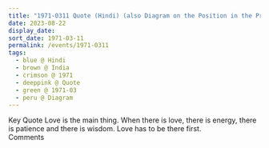 ```yaml
---
title: "1971-0311 Quote (Hindi) (also Diagram on the Position in the Primordial Bhavasāgara of the Ten Śhrī Ādi Gurus), India"
date: 2023-08-22
display_date: 
sort_date: 1971-03-11
permalink: /events/1971-0311
tags:
  - blue @ Hindi
  - brown @ India
  - crimson @ 1971
  - deeppink @ Quote
  - green @ 1971-03
  - peru @ Diagram
---
```


<wave-list>
  <list-title color="green" width="75">Key Quote</list-title>
  <list-item color="BlanchedAlmond"  width="200">Love is the main thing. When there is love, there is energy, there is patience and there is wisdom. Love has to be there first.</list-item>
  <list-item color="Lavender"></list-item>
  <list-item color="BlanchedAlmond"></list-item>
</wave-list>

<br>

<wave-list>
  <list-title color="green" width="75">Comments</list-title>
  <list-item color="BlanchedAlmond"  width="200"></list-item>
  <list-item color="Lavender"></list-item>
  <list-item color="BlanchedAlmond"></list-item>
</wave-list>